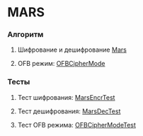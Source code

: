 # MARS

<h3> Алгоритм </h3>

1) Шифрование и дешифрование
[Mars](https://github.com/Mary230/MarsCipher/blob/master/src/main/java/ru/itis/mary230/infosec/marscipher/Mars.java)

2) OFB режим:
[OFBCipherMode](https://github.com/Mary230/MarsCipher/blob/master/src/main/java/ru/itis/mary230/infosec/mode/OFBCipherMode.java)


<h3> Тесты </h3>

1) Тест шифрования:
[MarsEncrTest](https://github.com/Mary230/MarsCipher/blob/master/src/test/java/ru/itis/mary230/infosec/marscipher/MarsEncrTest.java)

2) Тест дешифрования:
[MarsDecTest](https://github.com/Mary230/MarsCipher/blob/master/src/test/java/ru/itis/mary230/infosec/marscipher/MarsDecTest.java)

3) Тест OFB режима:
[OFBCipherModeTest](https://github.com/Mary230/MarsCipher/blob/master/src/test/java/ru/itis/mary230/infosec/mode/OFBCipherModeTest.java)

